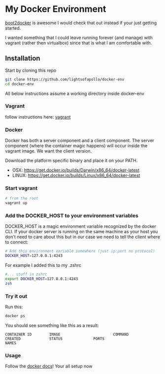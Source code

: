# My Docker Environment

[boot2docker](https://github.com/steeve/boot2docker) is awesome I would
check that out instead if your just getting started.

I wanted something that I could leave running forever (and manage) with
vagrant (rather then virtualbox) since that is what I am
comfortable with.


## Installation

Start by cloning this repo

```sh
git clone https://github.com/lightsofapollo/docker-env
cd docker-env
```

All below instructions assume a working directory inside docker-env

### Vagrant

follow instructions here: [vagrant](http://www.vagrantup.com/)

### Docker

Docker has both a server component and a client component. The server
component (where the container magic happens) will occur inside the
vagrant image. We want the client version.

Download the platform specific binary and place it on your PATH.

  - OSX: https://get.docker.io/builds/Darwin/x86_64/docker-latest 
  - LINUX: https://get.docker.io/builds/Linux/x86_64/docker-latest

### Start vagrant

```sh
# from the root
vagrant up
```

### Add the DOCKER_HOST to your environment variables

DOCKER_HOST is a magic environment variable recognized by the docker
CLI. If your docker server is running on the same machine as your host
you don't need to care about this but in our case we need to tell the
client where to connect:

```sh
# Add this environment variable somewhere (just ip:port no protocol)
DOCKER_HOST=127.0.0.1:4243
```

For example I added this to my .zshrc

```sh
#... stuff in zshrc
export DOCKER_HOST=127.0.0.1:4243
zsh
```

### Try it out

Run this:

```sh
docker ps
```

You should see something like this as a result:

```
CONTAINER ID        IMAGE                        COMMAND                CREATED             STATUS              PORTS                     NAMES
```

### Usage

Follow the [docker docs](http://docs.docker.io/en/latest/)! Your all setup now
